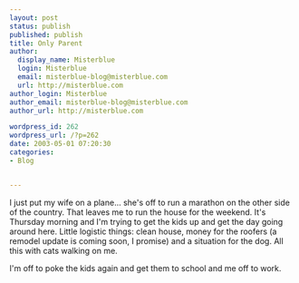 ```yaml
---
layout: post
status: publish
published: publish
title: Only Parent
author:
  display_name: Misterblue
  login: Misterblue
  email: misterblue-blog@misterblue.com
  url: http://misterblue.com
author_login: Misterblue
author_email: misterblue-blog@misterblue.com
author_url: http://misterblue.com

wordpress_id: 262
wordpress_url: /?p=262
date: 2003-05-01 07:20:30
categories:
- Blog


---
```

<p>
I just put my wife on a plane... she's off to run a marathon on the other side of the country.  That leaves me to run the house for the weekend.  It's Thursday morning and I'm trying to get the kids up and get the day going around here.  Little logistic things: clean house, money for the roofers (a remodel update is coming soon, I promise) and a situation for the dog.
All this with cats walking on me.
</p>
<p>
I'm off to poke the kids again and get them to school and me off to work.
</p>
